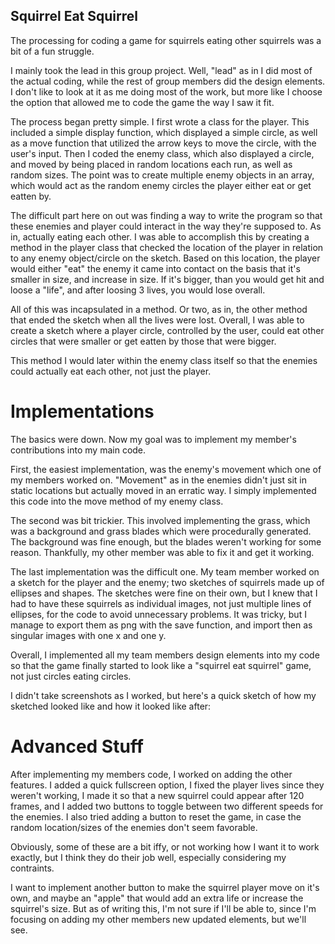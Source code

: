 ## Squirrel Eat Squirrel

The processing for coding a game for squirrels eating other squirrels was a bit of a fun struggle.

I mainly took the lead in this group project. Well, "lead" as in I did most of the actual coding, while the rest of group members did the design elements. I don't like to look at it as me doing most of the work, but more like I choose the option that allowed me to code the game the way I saw it fit.

The process began pretty simple. I first wrote a class for the player. This included a simple display function, which displayed a simple circle, as well as a move function that utilized the arrow keys to move the circle, with the user's input. Then I coded the enemy class, which also displayed a circle, and moved by being placed in random locations each run, as well as random sizes. The point was to create multiple enemy objects in an array, which would act as the random enemy circles the player either eat or get eatten by.

The difficult part here on out was finding a way to write the program so that these enemies and player could interact in the way they're supposed to. As in, actually eating each other. I was able to accomplish this by creating a method in the player class that checked the location of the player in relation to any enemy object/circle on the sketch. Based on this location, the player would either "eat" the enemy it came into contact on the basis that it's smaller in size, and increase in size. If it's bigger, than you would get hit and loose a "life", and after loosing 3 lives, you would lose overall. 

All of this was incapsulated in a method. Or two, as in, the other method that ended the sketch when all the lives were lost. Overall, I was able to create a sketch where a player circle, controlled by the user, could eat other circles that were smaller or get eatten by those that were bigger.

This method I would later within the enemy class itself so that the enemies could actually eat each other, not just the player.

# Implementations

The basics were down. Now my goal was to implement my member's contributions into my main code. 

First, the easiest implementation, was the enemy's movement which one of my members worked on. "Movement" as in the enemies didn't just sit in static locations but actually moved in an erratic way. I simply implemented this code into the move method of my enemy class.

The second was bit trickier. This involved implementing the grass, which was a background and grass blades which were procedurally generated. The background was fine enough, but the blades weren't working for some reason. Thankfully, my other member was able to fix it and get it working.

The last implementation was the difficult one. My team member worked on a sketch for the player and the enemy; two sketches of squirrels made up of ellipses and shapes. The sketches were fine on their own, but I knew that I had to have these squirrels as individual images, not just multiple lines of ellipses, for the code to avoid unnecessary problems. It was tricky, but I manage to export them as png with the save function, and import then as singular images with one x and one y. 


Overall, I implemented all my team members design elements into my code so that the game finally started to look like a "squirrel eat squirrel" game, not just circles eating circles.

I didn't take screenshots as I worked, but here's a quick sketch of how my sketched looked like and how it looked like after:


# Advanced Stuff

After implementing my members code, I worked on adding the other features. I added a quick fullscreen option, I fixed the player lives since they weren't working, I made it so that a new squirrel could appear after 120 frames, and I added two buttons to toggle between two different speeds for the enemies. I also tried adding a button to reset the game, in case the random location/sizes of the enemies don't seem favorable.

Obviously, some of these are a bit iffy, or not working how I want it to work exactly, but I think they do their job well, especially considering my contraints.

I want to implement another button to make the squirrel player move on it's own, and maybe an "apple" that would add an extra life or increase the squirrel's size. But as of writing this, I'm not sure if I'll be able to, since I'm focusing on adding my other members new updated elements, but we'll see.
 




